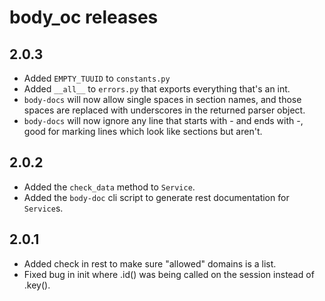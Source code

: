 # body_oc releases

## 2.0.3
- Added `EMPTY_TUUID` to `constants.py`
- Added `__all__` to `errors.py` that exports everything that's an int.
- `body-docs` will now allow single spaces in section names, and those spaces are replaced with underscores in the returned parser object.
- `body-docs` will now ignore any line that starts with - and ends with -, good for marking lines which look like sections but aren't.

## 2.0.2
- Added the `check_data` method to `Service`.
- Added the `body-doc` cli script to generate rest documentation for `Service`s.

## 2.0.1
- Added check in rest to make sure "allowed" domains is a list.
- Fixed bug in init where .id() was being called on the session instead of .key().